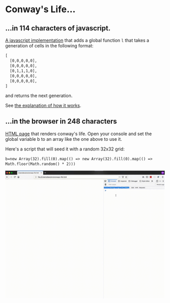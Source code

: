 # Conway's Life...

## ...in 114 characters of javascript.

[A javascript implementation](./conways-life.js) that adds a global function `l` that takes a generation of cells in the following format:

```
[
  [0,0,0,0,0],
  [0,0,0,0,0],
  [0,1,1,1,0],
  [0,0,0,0,0],
  [0,0,0,0,0],
]
```

and returns the next generation.

See [the explanation of how it works](./conways-life-explained.js).

## ...in the browser in 248 characters
[HTML page](./conways-life.html) that renders conway's life.
Open your console and set the global variable b to an array like the one above to use it.

Here's a script that will seed it with a random 32x32 grid:
```
b=new Array(32).fill(0).map(() => new Array(32).fill(0).map(() => Math.floor(Math.random() * 2)))
```

![gif of html life in action](./conways-html.gif)
